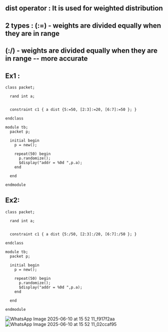 ## dist operator : It is used for weighted distribution 
## 2 types : (:=) - weights are divided equally when they are in range
##           (:/) - weights are divided equally when they are in range -- more accurate

## Ex1 :
```
class packet;

  rand int a;
  
  
  constraint c1 { a dist {5:=50, [2:3]:=20, [6:7]:=50 }; }
  
endclass

module tb;
  packet p;
  
  initial begin
    p = new();
    
    repeat(50) begin
      p.randomize();
      $display("addr = %0d ",p.a);
    end
    
  end
  
endmodule
```

## Ex2:
```
class packet;

  rand int a;
  
  
  constraint c1 { a dist {5:/50, [2:3]:/20, [6:7]:/50 }; }
  
endclass

module tb;
  packet p;
  
  initial begin
    p = new();
    
    repeat(50) begin
      p.randomize();
      $display("addr = %0d ",p.a);
    end
    
  end
  
endmodule
```

![WhatsApp Image 2025-06-10 at 15 52 11_f917f2aa](https://github.com/user-attachments/assets/674fcf12-69d5-47db-a6bb-025bf6e77d68)
![WhatsApp Image 2025-06-10 at 15 52 11_02ccaf95](https://github.com/user-attachments/assets/f31c6c46-c279-461e-80d1-18b71f8b70f5)

